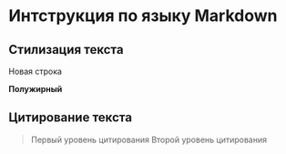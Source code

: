 # Интструкция по языку Markdown

## Стилизация текста

Новая строка

**Полужирный**

## Цитирование текста
> Первый уровень цитирования
> Второй уровень цитирования
